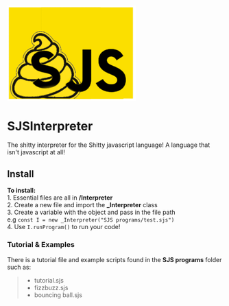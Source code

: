<img src="sjs.png" alt="sjs icon" width="300px;" padding-left="300px;"/>

# SJSInterpreter

The shitty interpreter for the Shitty javascript language! A language that isn't javascript at all!

## __Install__
**To install:** </br>
    1. Essential files are all in **/Interpreter** </br>
    2. Create a new file and import the **_Interpreter** class </br>
    3. Create a variable with the object and pass in the file path </br>
         e.g `const I = new _Interpreter("SJS programs/test.sjs")` </br>
    4. Use `I.runProgram()` to run your code! </br>

### __Tutorial & Examples__

There is a tutorial file and example scripts found in the **SJS programs** folder such as:
> * tutorial.sjs
> * fizzbuzz.sjs
> * bouncing ball.sjs

